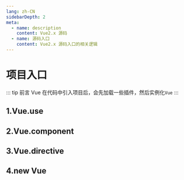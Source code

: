 ```yaml
---
lang: zh-CN
sidebarDepth: 2
meta:
  - name: description
    content: Vue2.x 源码
  - name: 源码入口
    content: Vue2.x 源码入口的相关逻辑
---
```


# 项目入口

::: tip 前言
Vue 在代码中引入项目后，会先加载一些插件，然后实例化`Vue`
:::

## 1.Vue.use

## 2.Vue.component

## 3.Vue.directive

## 4.new Vue

